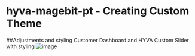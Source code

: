 # hyva-magebit-pt - Creating Custom Theme

##Adjustments and styling Customer Dashboard and HYVA Custom Slider with styling
![image](https://github.com/dsimonaits/hyva-magebit-pt/assets/104526866/e96da738-5a15-4c54-a780-2d13aed24c00)
